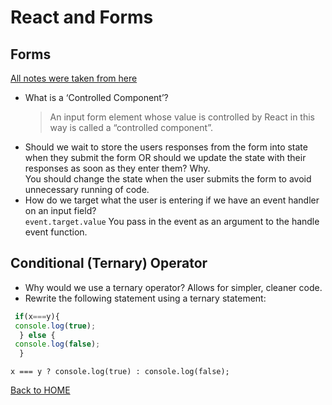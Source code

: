 # React and Forms

## Forms
[All notes were taken from here](https://reactjs.org/docs/forms.html)
- What is a ‘Controlled Component’? <br>
  >An input form element whose value is controlled by React in this way is called a “controlled component”.
- Should we wait to store the users responses from the form into state when they submit the form OR should we update the state with their responses as soon as they enter them? Why. <br>
You should change the state when the user submits the form to avoid unnecessary running of code.
- How do we target what the user is entering if we have an event handler on an input field? <br>
`event.target.value`
You pass in the event as an argument to the handle event function.

## Conditional (Ternary) Operator
- Why would we use a ternary operator?
Allows for simpler, cleaner code.
- Rewrite the following statement using a ternary statement:
```Javascript
 if(x===y){
 console.log(true);
  } else {
 console.log(false);
  }
```

```
x === y ? console.log(true) : console.log(false);
```


[Back to HOME](../README.md)
